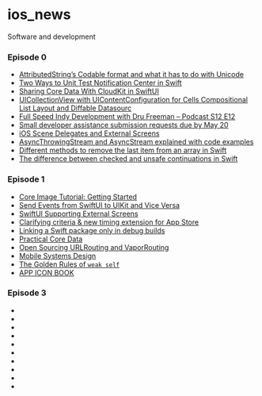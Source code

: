 # ios_news
Software and development


### Episode 0
- [AttributedString’s Codable format and what it has to do with Unicode](https://oleb.net/2022/attributedstring-codable/)
- [Two Ways to Unit Test Notification Center in Swift](https://holyswift.app/two-ways-to-unit-test-notification-center-in-swift)
- [Sharing Core Data With CloudKit in SwiftUI](https://www.raywenderlich.com/29934862-sharing-core-data-with-cloudkit-in-swiftui)
- [UICollectionView with UIContentConfiguration for Cells Compositional List Layout and Diffable Datasourc](https://www.swiftjectivec.com/uicollectionview-using-uicontentconfiguration-for-cells/)
- [Full Speed Indy Development with Dru Freeman – Podcast S12 E12](https://www.raywenderlich.com/33426971-full-speed-indy-development-with-dru-freeman-podcast-s12-e12)
- [Small developer assistance submission requests due by May 20](https://developer.apple.com/news/?id=r24k5i3m)
- [iOS Scene Delegates and External Screens](https://useyourloaf.com/blog/ios-scene-delegates-and-external-screens/?utm_source=swiftlee&utm_medium=swiftlee_weekly&utm_campaign=issue_112)
- [AsyncThrowingStream and AsyncStream explained with code examples](https://www.avanderlee.com/swift/asyncthrowingstream-asyncstream/?utm_source=swiftlee&utm_medium=swiftlee_weekly&utm_campaign=issue_112)
- [Different methods to remove the last item from an array in Swift](https://ohmyswift.com/blog/2022/04/24/different-methods-to-remove-the-last-item-from-an-array-in-swift/?utm_source=swiftlee&utm_medium=swiftlee_weekly&utm_campaign=issue_112)
- [The difference between checked and unsafe continuations in Swift](https://www.donnywals.com/the-difference-between-checked-and-unsafe-continuation-in-swift/?utm_source=swiftlee&utm_medium=swiftlee_weekly&utm_campaign=issue_112)


### Episode 1
- [Core Image Tutorial: Getting Started](https://www.raywenderlich.com/30195423-core-image-tutorial-getting-started)
- [Send Events from SwiftUI to UIKit and Vice Versa](https://www.swiftjectivec.com/events-from-swiftui-to-uikit-and-vice-versa/)
- [SwiftUI Supporting External Screens](https://useyourloaf.com/blog/swiftui-supporting-external-screens/)
- [Clarifying criteria & new timing extension for App Store ](https://developer.apple.com/news/?id=gi6npkmf)
- [Linking a Swift package only in debug builds](https://augmentedcode.io/2022/05/02/linking-a-swift-package-only-in-debug-builds/)
- [Practical Core Data](https://practicalcoredata.com)
- [Open Sourcing URLRouting and VaporRouting](https://www.pointfree.co/blog/posts/75-open-sourcing-urlrouting-and-vaporrouting)
- [Mobile Systems Design](https://gist.github.com/atierian/610538f39a4844881e20b673f4c8e8dc)
- [The Golden Rules of `weak self`](https://chrisdownie.net/software/2022/04/10/the-golden-rules-of-weak-self/)
- [APP ICON BOOK](https://www.appiconbook.com/)


### Episode 3
- []()
- []()
- [](https://useyourloaf.com/blog/swiftui-supporting-external-screens/)
- [](https://developer.apple.com/news/?id=gi6npkmf)
- [](https://augmentedcode.io/2022/05/02/linking-a-swift-package-only-in-debug-builds/)
- [](https://practicalcoredata.com)
- [](https://www.pointfree.co/blog/posts/75-open-sourcing-urlrouting-and-vaporrouting)
- [](https://gist.github.com/atierian/610538f39a4844881e20b673f4c8e8dc)
- [](https://chrisdownie.net/software/2022/04/10/the-golden-rules-of-weak-self/)
- [](https://www.appiconbook.com/)
